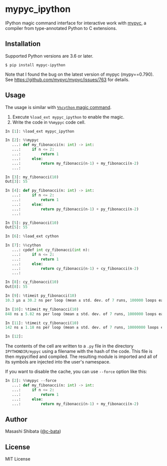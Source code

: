 # mypyc_ipython

IPython magic command interface for interactive work with [mypyc](https://github.com/python/mypy), a compiler from type-annotated Python to C extensions.

## Installation

Supported Python versions are 3.6 or later.

```console
$ pip install mypyc-ipython
```

Note that I found the bug on the latest version of mypyc (mypy==0.790). See https://github.com/mypyc/mypyc/issues/763 for details.

## Usage

The usage is similar with [``%%cython`` magic command](https://cython.readthedocs.io/en/latest/src/quickstart/build.html#using-the-jupyter-notebook).

1. Execute ``%load_ext mypyc_ipython`` to enable the magic.
2. Write the code in ``%%mypyc`` code cell.

```python
In [1]: %load_ext mypyc_ipython

In [2]: %%mypyc
   ...: def my_fibonacci(n: int) -> int:
   ...:     if n <= 2:
   ...:         return 1
   ...:     else:
   ...:         return my_fibonacci(n-1) + my_fibonacci(n-2)
   ...:

In [3]: my_fibonacci(10)
Out[3]: 55

In [4]: def py_fibonacci(n: int) -> int:
   ...:     if n <= 2:
   ...:         return 1
   ...:     else:
   ...:         return py_fibonacci(n-1) + py_fibonacci(n-2)
   ...:

In [5]: py_fibonacci(10)
Out[5]: 55

In [6]: %load_ext cython

In [7]: %%cython
   ...: cpdef int cy_fibonacci(int n):
   ...:     if n <= 2:
   ...:         return 1
   ...:     else:
   ...:         return cy_fibonacci(n-1) + cy_fibonacci(n-2)
   ...:

In [8]: cy_fibonacci(10)
Out[8]: 55

In [9]: %timeit py_fibonacci(10)
10.3 µs ± 30.2 ns per loop (mean ± std. dev. of 7 runs, 100000 loops each)

In [10]: %timeit my_fibonacci(10)
848 ns ± 5.82 ns per loop (mean ± std. dev. of 7 runs, 1000000 loops each)

In [11]: %timeit cy_fibonacci(10)
142 ns ± 1.18 ns per loop (mean ± std. dev. of 7 runs, 10000000 loops each)

In [12]:
```

The contents of the cell are written to a `.py` file in the directory `IPYTHONDIR/mypyc`
using a filename with the hash of the code. This file is then mypycified and compiled.
The resulting module is imported and all of its symbols are injected into the user's namespace.

If you want to disable the cache, you can use ``--force`` option like this:

```python
In [2]: %%mypyc --force
   ...: def my_fibonacci(n: int) -> int:
   ...:     if n <= 2:
   ...:         return 1
   ...:     else:
   ...:         return my_fibonacci(n-1) + my_fibonacci(n-2)
```

## Author

Masashi Shibata ([@c-bata](https://github.com/c-bata))

## License

MIT License
